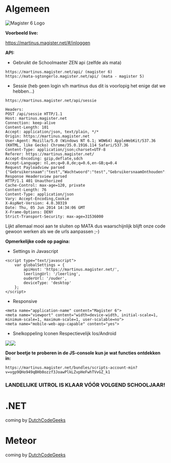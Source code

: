 Algemeen
===
![Magister 6 Logo](https://martinus.magister.net/Content/app/images/startup-image2.png)

**Voorbeeld live:** 

https://martinus.magister.net/#/inloggen

**API:**
- Gebruikt de Schoolmaster ZEN api (zelfde als mata)
```
https://martinus.magister.net/api/ (magister 6)
https://mata-sgtongerlo.magister.net/api/ (mata - magister 5)
```

- Sessie (heb geen login v/h martinus dus dit is voorlopig het enige dat we hebben...)
```
https://martinus.magister.net/api/sessie

Headers:
POST /api/sessie HTTP/1.1
Host: martinus.magister.net
Connection: keep-alive
Content-Length: 101
Accept: application/json, text/plain, */*
Origin: https://martinus.magister.net
User-Agent: Mozilla/5.0 (Windows NT 6.1; WOW64) AppleWebKit/537.36 (KHTML, like Gecko) Chrome/35.0.1916.114 Safari/537.36
Content-Type: application/json;charset=UTF-8
Referer: https://martinus.magister.net/
Accept-Encoding: gzip,deflate,sdch
Accept-Language: nl,en;q=0.8,de;q=0.6,en-GB;q=0.4
Request Payloadview parsed
{"Gebruikersnaam":"test","Wachtwoord":"test","GebruikersnaamOnthouden":false,"IngelogdBlijven":false}
Response Headersview parsed
HTTP/1.1 401 Unauthorized
Cache-Control: max-age=120, private
Content-Length: 76
Content-Type: application/json
Vary: Accept-Encoding,Cookie
X-AspNet-Version: 4.0.30319
Date: Thu, 05 Jun 2014 14:34:06 GMT
X-Frame-Options: DENY
Strict-Transport-Security: max-age=31536000
```
Lijkt allemaal mooi aan te sluiten op MATA dus waarschijnlijk blijft onze code gewoon werken als we de urls aanpassen ;-)

**Opmerkelijke code op pagina:**
- Settings in Javascript
```
<script type="text/javascript">
    var globalSettings = {
        apiHost: 'https://martinus.magister.net/',
        leerlingUrl: '/leerling',
        ouderUrl: '/ouder',
        deviceType: 'desktop'
    };
</script>
```
- Responsive
```
<meta name="application-name" content="Magister 6">
<meta name="viewport" content="width=device-width, initial-scale=1, minimum-scale=1, maximum-scale=1, user-scalable=no">
<meta name="mobile-web-app-capable" content="yes">
```
- Snelkoppeling Iconen
Respectievelijk Ios/Android 

![](https://martinus.magister.net/content/app/images/apple/apple-touch-icon-152x152.png)![](https://martinus.magister.net/content/app/images/android/drawable-xxhdpi/ic_launcher.png)

**Door beetje te proberen in de JS-console kun je wat functies ontdekken in:**
```
https://martinus.magister.net/bundles/scripts-account-min?v=vgp9QHo949qBHb0ozzf3JoawPlkLZvpHeFwhTVvGZ_k1
```

### LANDELIJKE UITROL IS KLAAR VÓÓR VOLGEND SCHOOLJAAR!

.NET
===
coming by [DutchCodeGeeks](https://github.com/DutchCodeGeeks)

Meteor
===
coming by [DutchCodeGeeks](https://github.com/DutchCodeGeeks)
